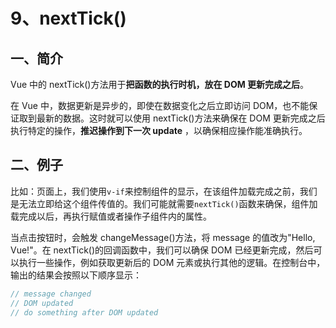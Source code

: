 # 9、nextTick()

## 一、简介

Vue 中的 nextTick()方法用于**把函数的执行时机，放在 DOM 更新完成之后**。

在 Vue 中，数据更新是异步的，即使在数据变化之后立即访问 DOM，也不能保证取到最新的数据。这时就可以使用 nextTick()方法来确保在 DOM 更新完成之后执行特定的操作，**推迟操作到下一次 update** ，以确保相应操作能准确执行。

## 二、例子

比如：页面上，我们使用`v-if`来控制组件的显示，在该组件加载完成之前，我们是无法立即给这个组件传值的。我们可能就需要`nextTick()`函数来确保，组件加载完成以后，再执行赋值或者操作子组件内的属性。

当点击按钮时，会触发 changeMessage()方法，将 message 的值改为"Hello, Vue!"。在 nextTick()的回调函数中，我们可以确保 DOM 已经更新完成，然后可以执行一些操作，例如获取更新后的 DOM 元素或执行其他的逻辑。在控制台中，输出的结果会按照以下顺序显示：

```js
// message changed
// DOM updated
// do something after DOM updated
```
